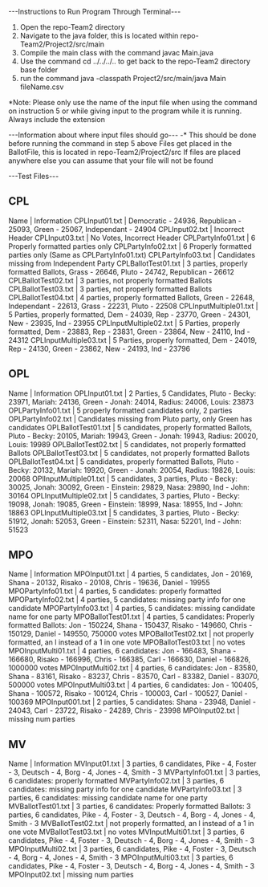 
---Instructions to Run Program Through Terminal---
1. Open the repo-Team2 directory
2. Navigate to the java folder, this is located within repo-Team2/Project2/src/main
3. Compile the main class with the command javac Main.java
4. Use the command cd ../../../.. to get back to the repo-Team2 directory base folder
5. run the command java -classpath Project2/src/main/java Main fileName.csv

*Note: Please only use the name of the input file when using the command on instruction 5 or 
while giving input to the program while it is running. Always include the extension

---Information about where input files should go---
-* This should be done before running the command in step 5 above
   Files get placed in the BallotFile, this is located in repo-Team2/Project2/src
   If files are placed anywhere else you can assume that your file will not be found


---Test Files---

CPL
------------------------
Name                   | Information
CPLInput01.txt         | Democratic - 24936, Republican - 25093, Green - 25067, Independant - 24904
CPLInput02.txt         | Incorrect Header
CPLInput03.txt         | No Votes, Incorrect Header
CPLPartyInfo01.txt     | 6 Properly formatted parties only
CPLPartyInfo02.txt     | 6 Properly formatted parties only (Same as CPLPartyInfo01.txt)
CPLPartyInfo03.txt     | Candidates missing from Independent Party
CPLBallotTest01.txt    | 3 parties, properly formatted Ballots, Grass - 26646, Pluto - 24742, Republican - 26612
CPLBallotTest02.txt    | 3 parties, not properly formatted Ballots
CPLBallotTest03.txt    | 3 parties, not properly formatted Ballots
CPLBallotTest04.txt    | 4 parties, properly formatted Ballots, Green - 22648, Independant - 22613, Grass - 22231, Pluto - 22508
CPLInputMultiple01.txt | 5 Parties, properly formatted, Dem - 24039, Rep - 23770, Green - 24301, New - 23935, Ind - 23955
CPLInputMultiple02.txt | 5 Parties, properly formatted, Dem - 23883, Rep - 23831, Green - 23864, New - 24110, Ind - 24312
CPLInputMultiple03.txt | 5 Parties, properly formatted, Dem - 24019, Rep - 24130, Green - 23862, New - 24193, Ind - 23796

OPL
------------------------
Name                   | Information
OPLInput01.txt         | 2 Parties, 5 Candidates, Pluto - Becky: 23971, Mariah: 24136, Green - Jonah: 24014, Radius: 24006, Louis: 23873
OPLPartyInfo01.txt     | 5 properly formatted candidates only, 2 parties
OPLPartyInfo02.txt     | Candidates missing from Pluto party, only Green has candidates
OPLBallotTest01.txt    | 5 candidates, properly formatted Ballots, Pluto - Becky: 20105, Mariah: 19943, Green - Jonah: 19943, Radius: 20020, Louis: 19989
OPLBallotTest02.txt    | 5 candidates, not properly formatted Ballots
OPLBallotTest03.txt    | 5 candidates, not properly formatted Ballots
OPLBallotTest04.txt    | 5 candidates, properly formatted Ballots, Pluto - Becky: 20132, Mariah: 19920, Green - Jonah: 20054, Radius: 19826, Louis: 20068
OPlInputMultiple01.txt | 5 candidates, 3 parties, Pluto - Becky: 30025, Jonah: 30092, Green - Einstein: 29829, Nasa: 29890, Ind - John: 30164
OPLInputMultiple02.txt | 5 candidates, 3 parties, Pluto - Becky: 19098, Jonah: 19085, Green - Einstein: 18999, Nasa: 18955, Ind - John: 18863
OPLInputMultiple03.txt | 5 candidates, 3 parties, Pluto - Becky: 51912, Jonah: 52053, Green - Einstein: 52311, Nasa: 52201, Ind - John: 51523

MPO
------------------------
Name                   | Information
MPOInput01.txt         | 4 parties, 5 candidates, Jon - 20169, Shana - 20132, Risako - 20108, Chris - 19636, Daniel - 19955
MPOPartyInfo01.txt     | 4 parties, 5 candidates: properly formatted
MPOPartyInfo02.txt     | 4 parties, 5 candidates: missing party info for one candidate
MPOPartyInfo03.txt     | 4 parties, 5 candidates: missing candidate name for one party
MPOBallotTest01.txt    | 4 parties, 5 candidates: Properly formatted Ballots: Jon - 150224, Shana - 150437, Risako - 149660, Chris - 150129, Daniel - 149550, 750000 votes
MPOBallotTest02.txt    | not properly formatted, an l instead of a 1 in one vote
MPOBallotTest03.txt    | no votes
MPOInputMulti01.txt    | 4 parties, 6 candidates: Jon - 166483, Shana - 166680, Risako - 166996, Chris - 166385, Carl - 166630, Daniel - 166826, 1000000 votes
MPOInputMulti02.txt    | 4 parties, 6 candidates: Jon - 83580, Shana - 83161, Risako - 83237, Chris - 83570, Carl - 83382, Daniel - 83070, 500000 votes
MPOInputMulti03.txt    | 4 parties, 6 candidates: Jon - 100405, Shana - 100572, Risako - 100124, Chris - 100003, Carl - 100527, Daniel - 100369
MPOInput001.txt        | 2 parties, 5 candidates: Shana - 23948, Daniel - 24043, Carl - 23722, Risako - 24289, Chris - 23998
MPOInput02.txt         | missing num parties

MV
------------------------
Name                   | Information
MVInput01.txt          | 3 parties, 6 candidates, Pike - 4, Foster - 3, Deutsch - 4, Borg - 4, Jones - 4, Smith - 3
MVPartyInfo01.txt      | 3 parties, 6 candidates: properly formatted
MVPartyInfo02.txt      | 3 parties, 6 candidates: missing party info for one candidate
MVPartyInfo03.txt      | 3 parties, 6 candidates: missing candidate name for one party
MVBallotTest01.txt     | 3 parties, 6 candidates: Properly formatted Ballots: 3 parties, 6 candidates, Pike - 4, Foster - 3, Deutsch - 4, Borg - 4, Jones - 4, Smith - 3
MVBallotTest02.txt     | not properly formatted, an l instead of a 1 in one vote
MVBallotTest03.txt     | no votes
MVInputMulti01.txt     | 3 parties, 6 candidates, Pike - 4, Foster - 3, Deutsch - 4, Borg - 4, Jones - 4, Smith - 3
MPOInputMulti02.txt    | 3 parties, 6 candidates, Pike - 4, Foster - 3, Deutsch - 4, Borg - 4, Jones - 4, Smith - 3
MPOInputMulti03.txt    | 3 parties, 6 candidates, Pike - 4, Foster - 3, Deutsch - 4, Borg - 4, Jones - 4, Smith - 3
MPOInput02.txt         | missing num parties
